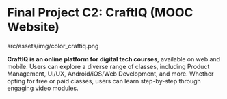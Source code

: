 # Final Project C2: CraftIQ (MOOC Website)

src/assets/img/color_craftiq.png

**CraftIQ is an online platform for digital tech courses**, available on web and mobile. Users can explore a diverse range of classes, including Product Management, UI/UX, Android/iOS/Web Development, and more. Whether opting for free or paid classes, users can learn step-by-step through engaging video modules.
